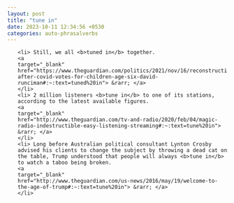 ```yaml
---
layout: post
title: "tune in"
date: 2023-10-11 12:34:56 +0530
categories: auto-phrasalverbs
---
```

<ol>

    <li> Still, we all <b>tuned in</b> together.
    <a 
    target="_blank" 
    href="https://www.theguardian.com/politics/2021/nov/16/reconstruction-after-covid-votes-for-children-age-six-david-runciman#:~:text=tuned%20in"> &rarr; </a>
    </li>
    <li> 2 million listeners <b>tune in</b> to one of its stations, according to the latest available figures.
    <a 
    target="_blank" 
    href="http://www.theguardian.com/tv-and-radio/2020/feb/04/magic-radio-indestructible-easy-listening-streaming#:~:text=tune%20in"> &rarr; </a>
    </li>
    <li> Long before Australian political consultant Lynton Crosby advised his clients to change the subject by throwing a dead cat on the table, Trump understood that people will always <b>tune in</b> to watch a taboo being broken.
    <a 
    target="_blank" 
    href="http://www.theguardian.com/us-news/2016/may/19/welcome-to-the-age-of-trump#:~:text=tune%20in"> &rarr; </a>
    </li>